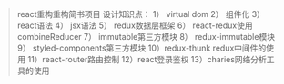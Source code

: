 > react重构重构简书项目
设计知识点：
    1） virtual dom
    2） 组件化
    3） react语法
    4） jsx语法
    5） redux数据层框架
    6） react-redux使用 combineReducer
    7） immutable第三方模块
    8） redux-immutable模块
    9） styled-components第三方模块
    10）redux-thunk  redux中间件的使用
    11）react-router路由控制
    12）react登录鉴权
    13）charies网络分析工具的使用
